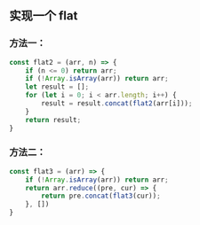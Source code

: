 ## 实现一个 flat

### 方法一：

```javascript
const flat2 = (arr, n) => {
    if (n <= 0) return arr;
    if (!Array.isArray(arr)) return arr;
    let result = [];
    for (let i = 0; i < arr.length; i++) {
        result = result.concat(flat2(arr[i]));
    }
    return result;
}
```

### 方法二：

```javascript
const flat3 = (arr) => {
    if (!Array.isArray(arr)) return arr;
    return arr.reduce((pre, cur) => {
        return pre.concat(flat3(cur));
    }, [])
}
```